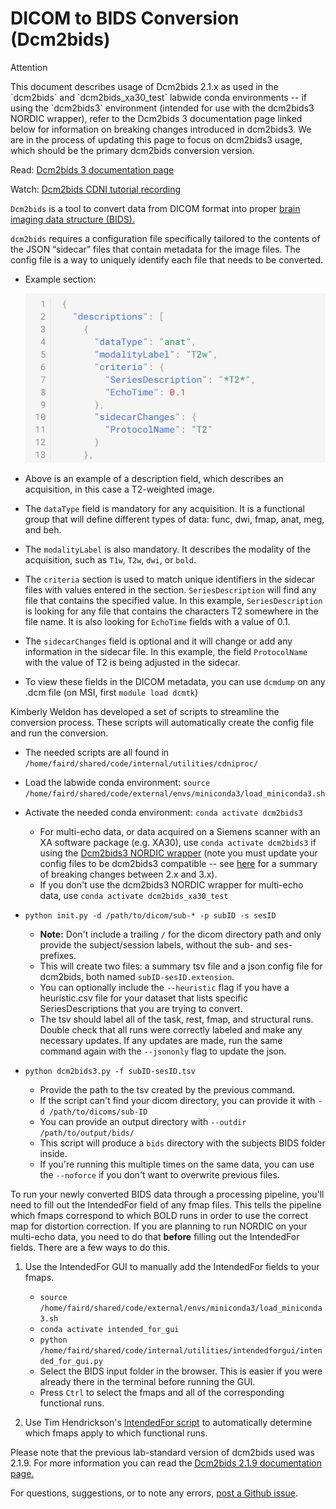 # DICOM to BIDS Conversion (Dcm2bids)

<div class="admonition attention">
    <p class="first admonition-title">Attention</p>
    <p class="last">
        This document describes usage of Dcm2bids 2.1.x as used in the `dcm2bids` and `dcm2bids_xa30_test` labwide conda environments -- if using the `dcm2bids3` environment (intended for use with the dcm2bids3 NORDIC wrapper), refer to the Dcm2bids 3 documentation page linked below for information on breaking changes introduced in dcm2bids3. We are in the process of updating this page to focus on dcm2bids3 usage, which should be the primary dcm2bids conversion version.
    </p>
</div>

Read: [Dcm2bids 3 documentation page](https://unfmontreal.github.io/Dcm2Bids/latest/)

Watch: [Dcm2bids CDNI tutorial recording](https://drive.google.com/drive/folders/1OgyqFfpqp3qWg4OJzY9ADTwV26j8fJYf) 

`Dcm2bids` is a tool to convert data from DICOM format into proper [brain imaging data structure (BIDS).](https://bids-specification.readthedocs.io/en/stable/)

`dcm2bids` requires a configuration file specifically tailored to the contents of the JSON “sidecar” files that contain metadata for the image files. The config file is a way to uniquely identify each file that needs to be converted.
* Example section: 
    
    ![example dcm2bids](img/dcm2bids-example.png)
    
* Above is an example of a description field, which describes an acquisition, in this case a T2-weighted image. 
    
* The `dataType` field is mandatory for any acquisition. It is a functional group that will define different types of data: func, dwi, fmap, anat, meg, and beh.
    
* The `modalityLabel` is also mandatory. It describes the modality of the acquisition, such as `T1w`, `T2w`, `dwi`, or `bold`.
    
* The `criteria` section is used to match unique identifiers in the sidecar files with values entered in the section. `SeriesDescription` will find any file that contains the specified value. In this example, `SeriesDescription` is looking for any file that contains the characters T2 somewhere in the file name. It is also looking for `EchoTime` fields with a value of 0.1.
    
* The `sidecarChanges` field is optional and it will change or add any information in the sidecar file. In this example, the field `ProtocolName` with the value of T2 is being adjusted in the sidecar.

* To view these fields in the DICOM metadata, you can use `dcmdump` on any .dcm file (on MSI, first `module load dcmtk`)
    
Kimberly Weldon has developed a set of scripts to streamline the conversion process. These scripts will automatically create the config file and run the conversion.
* The needed scripts are all found in `/home/faird/shared/code/internal/utilities/cdniproc/` 
    
* Load the labwide conda environment: `source /home/faird/shared/code/external/envs/miniconda3/load_miniconda3.sh`
    
* Activate the needed conda environment: `conda activate dcm2bids3`
        
    - For multi-echo data, or data acquired on a Siemens scanner with an XA software package (e.g. XA30), use `conda activate dcm2bids3` if using the [Dcm2bids3 NORDIC wrapper](nordic.md) (note you must update your config files to be dcm2bids3 compatible --  see [here](https://unfmontreal.github.io/Dcm2Bids/3.0.2/upgrade/#upgrading-from-2x-to-3x) for a summary of breaking changes between 2.x and 3.x). 
    - If you don't use the dcm2bids3 NORDIC wrapper for multi-echo data, use `conda activate dcm2bids_xa30_test`
    
* `python init.py -d /path/to/dicom/sub-* -p subID -s sesID`

    - **Note:** Don't include a trailing `/` for the dicom directory path and only provide the subject/session labels, without the sub- and ses- prefixes.
    - This will create two files: a summary tsv file and a json config file for dcm2bids, both named `subID-sesID.extension`. 
    - You can optionally include the `--heuristic` flag if you have a heuristic.csv file for your dataset that lists specific SeriesDescriptions that you are trying to convert. 
    - The tsv should label all of the task, rest, fmap, and structural runs. Double check that all runs were correctly labeled and make any necessary updates. If any updates are made, run the same command again with the `--jsononly` flag to update the json.

* `python dcm2bids3.py -f subID-sesID.tsv`

    - Provide the path to the tsv created by the previous command.
    - If the script can't find your dicom directory, you can provide it with `-d /path/to/dicoms/sub-ID`
    - You can provide an output directory with `--outdir /path/to/output/bids/`
    - This script will produce a `bids` directory with the subjects BIDS folder inside.
    - If you're running this multiple times on the same data, you can use the `--noforce` if you don't want to overwrite previous files.

To run your newly converted BIDS data through a processing pipeline, you'll need to fill out the IntendedFor field of any fmap files. This tells the pipeline which fmaps correspond to which BOLD runs in order to use the correct map for distortion correction. If you are planning to run NORDIC on your multi-echo data, you need to do that **before** filling out the IntendedFor fields. There are a few ways to do this. 

1. Use the IntendedFor GUI to manually add the IntendedFor fields to your fmaps. 
    * `source /home/faird/shared/code/external/envs/miniconda3/load_miniconda3.sh`
    * `conda activate intended_for_gui`
    * `python /home/faird/shared/code/internal/utilities/intendedforgui/intended_for_gui.py`
    * Select the BIDS input folder in the browser. This is easier if you were already there in the terminal before running the GUI. 
    * Press `Ctrl` to select the fmaps and all of the corresponding functional runs. 

2. Use Tim Hendrickson's [IntendedFor script](https://github.com/tjhendrickson/BIDS_scripts/blob/master/IntendedFor.py) to automatically determine which fmaps apply to which functional runs.

Please note that the previous lab-standard version of dcm2bids used was 2.1.9. For more information you can read the [Dcm2bids 2.1.9 documentation page.](https://unfmontreal.github.io/Dcm2Bids/2.1.9/) 

For questions, suggestions, or to note any errors, [post a Github issue](https://github.com/DCAN-Labs/cdni-brain/issues).
